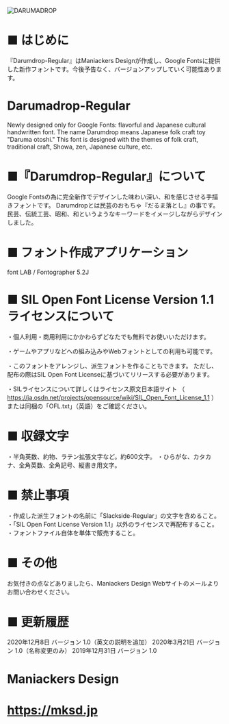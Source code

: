 ![DARUMADROP](https://mksd.jp/DARUMADROP_r_MD.gif "SAMPLE")

# ■ はじめに

 『Darumdrop-Regular』はManiackers Designが作成し、Google Fontsに提供した新作フォントです。今後予告なく、バージョンアップしていく可能性あります。

# Darumadrop-Regular
Newly designed only for Google Fonts: flavorful and Japanese cultural handwritten font. The name Darumdrop means Japanese folk craft toy "Daruma otoshi." This font is designed with the themes of folk craft, traditional craft, Showa, zen, Japanese culture, etc.

# ■『Darumdrop-Regular』について
Google Fontsの為に完全新作でデザインした味わい深い、和を感じさせる手描きフォントです。
Darumdropとは民芸のおもちゃ『だるま落とし』の事です。
民芸、伝統工芸、昭和、和というようなキーワードをイメージしながらデザインしました。


# ■ フォント作成アプリケーション
font LAB / Fontographer 5.2J


# ■ SIL Open Font License Version 1.1 ライセンスについて
・個人利用・商用利用にかかわらずどなたでも無料でお使いいただけます。

・ゲームやアプリなどへの組み込みやWebフォントとしての利用も可能です。

・このフォントをアレンジし、派生フォントを作ることもできます。
ただし、配布の際はSIL Open Font Licenseに基づいてリリースする必要があります。

・SILライセンスについて詳しくはライセンス原文日本語サイト
（ https://ja.osdn.net/projects/opensource/wiki/SIL_Open_Font_License_1.1 ）
または同梱の「OFL.txt」（英語）をご確認ください。


# ■ 収録文字
・半角英数、約物、ラテン拡張文字など。約600文字。
・ひらがな、カタカナ、全角英数、全角記号、縦書き用文字。


# ■ 禁止事項
・作成した派生フォントの名前に「Slackside-Regular」の文字を含めること。
・「SIL Open Font License Version 1.1」以外のライセンスで再配布すること。
・フォントファイル自体を単体で販売すること。


# ■ その他
お気付きの点などありましたら、Maniackers Design Webサイトのメールよりお問い合わせください。


# ■ 更新履歴
2020年12月8日 バージョン 1.0（英文の説明を追加）
2020年3月21日 バージョン 1.0（名称変更のみ）
2019年12月31日 バージョン 1.0


# Maniackers Design
# https://mksd.jp
